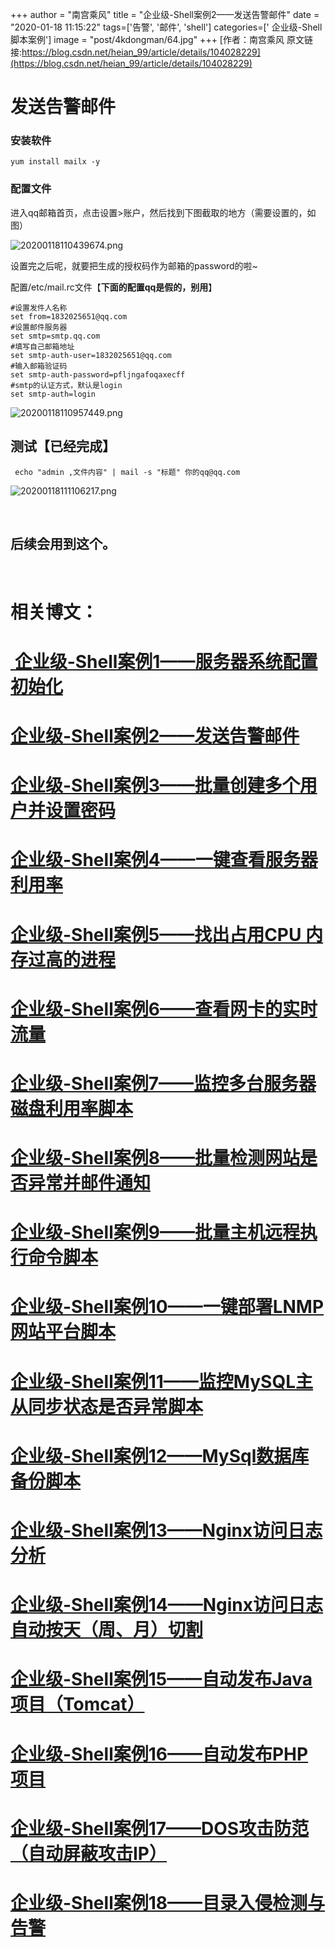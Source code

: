 +++
author = "南宫乘风"
title = "企业级-Shell案例2——发送告警邮件"
date = "2020-01-18 11:15:22"
tags=['告警', '邮件', 'shell']
categories=[' 企业级-Shell脚本案例']
image = "post/4kdongman/64.jpg"
+++
[作者：南宫乘风   原文链接:https://blog.csdn.net/heian_99/article/details/104028229](https://blog.csdn.net/heian_99/article/details/104028229)

# 发送告警邮件

### 安装软件

```
yum install mailx -y
```

### 配置文件

进入qq邮箱首页，点击设置&gt;账户，然后找到下图截取的地方（需要设置的，如图）

![20200118110439674.png](https://img-blog.csdnimg.cn/20200118110439674.png)

设置完之后呢，就要把生成的授权码作为邮箱的password的啦~

配置/etc/mail.rc文件【**下面的配置qq是假的，别用**】

```
#设置发件人名称
set from=1832025651@qq.com
#设置邮件服务器
set smtp=smtp.qq.com
#填写自己邮箱地址
set smtp-auth-user=1832025651@qq.com
#输入邮箱验证码
set smtp-auth-password=pfljngafoqaxecff
#smtp的认证方式，默认是login
set smtp-auth=login
```

![20200118110957449.png](https://img-blog.csdnimg.cn/20200118110957449.png)

## 测试【已经完成】

```
 echo "admin ,文件内容" | mail -s "标题" 你的qq@qq.com

```

![20200118111106217.png](https://img-blog.csdnimg.cn/20200118111106217.png)

 

## 后续会用到这个。

 

# 相关博文：

# [ 企业级-Shell案例1——服务器系统配置初始化](https://blog.csdn.net/heian_99/article/details/104027379)

# [企业级-Shell案例2——发送告警邮件](https://blog.csdn.net/heian_99/article/details/104028229)

# [企业级-Shell案例3——批量创建多个用户并设置密码](https://blog.csdn.net/heian_99/article/details/104028407)

# [企业级-Shell案例4——一键查看服务器利用率](https://blog.csdn.net/heian_99/article/details/104028739)

# [企业级-Shell案例5——找出占用CPU 内存过高的进程](https://blog.csdn.net/heian_99/article/details/104030019)

# [企业级-Shell案例6——查看网卡的实时流量](https://blog.csdn.net/heian_99/article/details/104030173)

# [企业级-Shell案例7——监控多台服务器磁盘利用率脚本](https://blog.csdn.net/heian_99/article/details/104031458)

# [企业级-Shell案例8——批量检测网站是否异常并邮件通知](https://blog.csdn.net/heian_99/article/details/104032121)

# [企业级-Shell案例9——批量主机远程执行命令脚本](https://blog.csdn.net/heian_99/article/details/104039706)

# [企业级-Shell案例10——一键部署LNMP网站平台脚本](https://blog.csdn.net/heian_99/article/details/104039886)

# [企业级-Shell案例11——监控MySQL主从同步状态是否异常脚本](https://blog.csdn.net/heian_99/article/details/104040379)

# [企业级-Shell案例12——MySql数据库备份脚本](https://blog.csdn.net/heian_99/article/details/104061077)

# [企业级-Shell案例13——Nginx访问日志分析](https://blog.csdn.net/heian_99/article/details/104061361)

# [企业级-Shell案例14——Nginx访问日志自动按天（周、月）切割](https://blog.csdn.net/heian_99/article/details/104061818)

# [企业级-Shell案例15——自动发布Java项目（Tomcat）](https://blog.csdn.net/heian_99/article/details/104062470)

# [企业级-Shell案例16——自动发布PHP项目](https://blog.csdn.net/heian_99/article/details/104062967)

# [企业级-Shell案例17——DOS攻击防范（自动屏蔽攻击IP）](https://blog.csdn.net/heian_99/article/details/104063402)

# [企业级-Shell案例18——目录入侵检测与告警](https://blog.csdn.net/heian_99/article/details/104063746)
